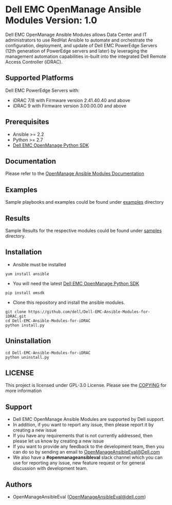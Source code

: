 # Dell EMC OpenManage Ansible Modules Version: 1.0

Dell EMC OpenManage Ansible Modules allows Data Center and IT administrators to use RedHat Ansible to automate and orchestrate the configuration, deployment, and update of Dell EMC PowerEdge Servers (12th generation of PowerEdge servers and later) by leveraging the management automation capabilities in-built into the integrated Dell Remote Access Controller (iDRAC).

## Supported Platforms
Dell EMC PowerEdge Servers with:
  * iDRAC 7/8 with Firmware version 2.41.40.40 and above
  * iDRAC 9 with Firmware version 3.00.00.00 and above

## Prerequisites
  * Ansible >= 2.2
  * Python >= 2.7
  * [Dell EMC OpenManage Python SDK](https://github.com/dell/omsdk)

## Documentation
Please refer to the [OpenManage Ansible Modules Documentation](./docs) 

## Examples
Sample playbooks and examples could be found under [examples](./examples) directory

## Results
Sample Results for the respective modules could be found under [samples](./samples) directory.

## Installation

  * Ansible must be installed

  ```
  yum install ansible
  ```

  * You will need the latest [Dell EMC OpenManage Python SDK](https://github.com/dell/omsdk)
  ```
  pip install omsdk
  ```

  * Clone this repository and install the ansible modules. 
  ```
  git clone https://github.com/dell/Dell-EMC-Ansible-Modules-for-iDRAC.git
  cd Dell-EMC-Ansible-Modules-for-iDRAC
  python install.py
  ```

## Uninstallation

```
cd Dell-EMC-Ansible-Modules-for-iDRAC
python uninstall.py
```

## LICENSE
This project is licensed under GPL-3.0 License. Please see the [COPYING](https://github.com/dell/Dell-EMC-Ansible-Modules-for-iDRAC/blob/master/COPYING.md) for more information

## Support
  * Dell EMC OpenManage Ansible Modules are supported by Dell support.
  * In addition, if you want to report any issue, then please report it by creating a new issue
  * If you have any requirements that is not currently addressed, then please let us know by creating a new issue
  * If you want to provide any feedback to the development team, then you can do so by sending an email to OpenManageAnsibleEval@Dell.com
  * We also have a **#openmanageansibleval** slack channel which you can use for reporting any issue, new feature request or for general discussion with development team.

## Authors
  * OpenManageAnsibleEval (OpenManageAnsibleEval@dell.com)
